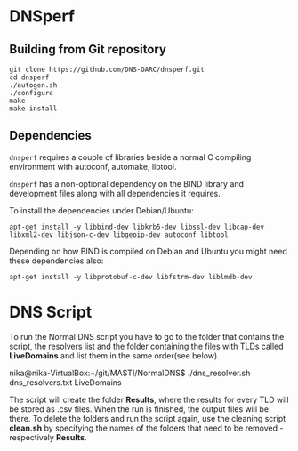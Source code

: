 # DNSperf
## Building from Git repository

```
git clone https://github.com/DNS-OARC/dnsperf.git
cd dnsperf
./autogen.sh
./configure 
make
make install
```

## Dependencies

`dnsperf` requires a couple of libraries beside a normal C compiling
environment with autoconf, automake, libtool.

`dnsperf` has a non-optional dependency on the BIND library and development
files along with all dependencies it requires.

To install the dependencies under Debian/Ubuntu:
```
apt-get install -y libbind-dev libkrb5-dev libssl-dev libcap-dev libxml2-dev libjson-c-dev libgeoip-dev autoconf libtool
```

Depending on how BIND is compiled on Debian and Ubuntu you might need these
dependencies also:
```
apt-get install -y libprotobuf-c-dev libfstrm-dev liblmdb-dev
```

# DNS Script
To run the Normal DNS script you have to go to the folder that contains the script, the resolvers list and the folder containing the files with TLDs called **LiveDomains** and list them in the same order(see below).

nika@nika-VirtualBox:~/git/MASTI/NormalDNS$ ./dns_resolver.sh dns_resolvers.txt LiveDomains 

The script will create the folder **Results**, where the results for every TLD  will be stored as .csv files. When the run is finished, the output files will be there. To delete the folders and run the script again, use the cleaning script **clean.sh** by specifying the names of the folders that need to be removed - respectively **Results**.
